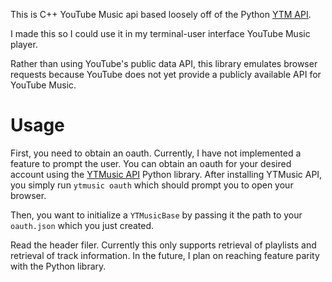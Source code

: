 This is C++ YouTube Music api based loosely off of the Python [YTM API](https://github.com/sigma67/ytmusicapi/tree/621584be3ca28d19667fc7c6353fab9ff09b7fa6).

I made this so I could use it in my terminal-user interface YouTube Music player.  

Rather than using YouTube's public data API, this library emulates browser requests because YouTube does not yet provide a publicly available API for YouTube Music.  


# Usage

First, you need to obtain an oauth.  Currently, I have not implemented a feature to prompt the user.  You can obtain an oauth for your desired account using the [YTMusic API](https://github.com/sigma67/ytmusicapi/) Python library.  After installing YTMusic API, you simply run `ytmusic oauth` which should prompt you to open your browser.

Then, you want to initialize a `YTMusicBase` by passing it the path to your `oauth.json` which you just created.


Read the header filer.  Currently this only supports retrieval of playlists and retrieval of track information.  In the future, I plan on reaching feature parity with the Python library.  

